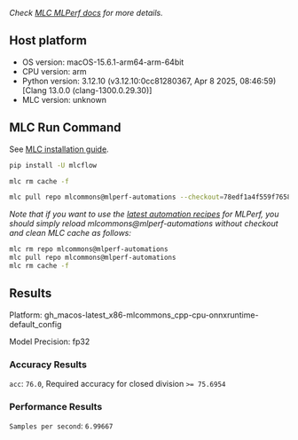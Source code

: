 *Check [MLC MLPerf docs](https://docs.mlcommons.org/inference) for more details.*

## Host platform

* OS version: macOS-15.6.1-arm64-arm-64bit
* CPU version: arm
* Python version: 3.12.10 (v3.12.10:0cc81280367, Apr  8 2025, 08:46:59) [Clang 13.0.0 (clang-1300.0.29.30)]
* MLC version: unknown

## MLC Run Command

See [MLC installation guide](https://docs.mlcommons.org/inference/install/).

```bash
pip install -U mlcflow

mlc rm cache -f

mlc pull repo mlcommons@mlperf-automations --checkout=78edf1a4f559f7658d40709ac0ecafd91eff6535


```
*Note that if you want to use the [latest automation recipes](https://docs.mlcommons.org/inference) for MLPerf,
 you should simply reload mlcommons@mlperf-automations without checkout and clean MLC cache as follows:*

```bash
mlc rm repo mlcommons@mlperf-automations
mlc pull repo mlcommons@mlperf-automations
mlc rm cache -f

```

## Results

Platform: gh_macos-latest_x86-mlcommons_cpp-cpu-onnxruntime-default_config

Model Precision: fp32

### Accuracy Results 
`acc`: `76.0`, Required accuracy for closed division `>= 75.6954`

### Performance Results 
`Samples per second`: `6.99667`

